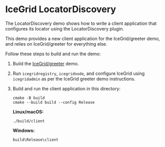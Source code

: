 # IceGrid LocatorDiscovery

The LocatorDiscovery demo shows how to write a client application that configures its locator using the
LocatorDiscovery plugin.

This demo provides a new client application for the IceGrid/greeter demo, and relies on IceGrid/greeter for everything
else.

Follow these steps to build and run the demo:

1. Build the [IceGrid/greeter](../greeter) demo.

2. Run `icegridregistry`, `icegridnode`, and configure IceGrid using `icegridadmin` as per the IceGrid greeter demo
instructions.

3. Build and run the client application in this directory:

   ```shell
   cmake -B build
   cmake --build build --config Release
   ```

    **Linux/macOS:**

    ```shell
    ./build/client
    ```

    **Windows:**

    ```shell
    build\Release\client
    ```

